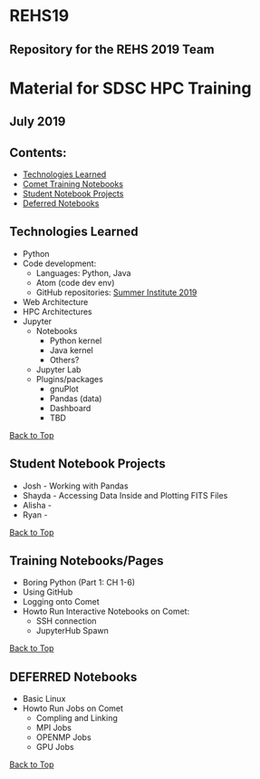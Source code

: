 #  REHS19
## Repository for the REHS 2019 Team

#  Material for  SDSC HPC Training
## July 2019

## <a name="top">Contents:
* [Technologies Learned](#techs-learn)
* [Comet Training Notebooks](#train-notebooks)
* [Student Notebook Projects](#student-notebooks)
* [Deferred Notebooks](#deferred-notebooks)

## Technologies Learned <a name="techs-learn"></a>
* Python
* Code development:
  * Languages: Python, Java
  * Atom (code dev env)
  * GitHub repositories: 
  [Summer Institute 2019](https://github.com/sdsc/sdsc-summer-institute-2019/blob/master/0_preparation/getting_started/using_github.md)
* Web Architecture
* HPC Architectures
* Jupyter 
  * Notebooks
    * Python kernel
    * Java kernel
    * Others?
  * Jupyter Lab
  * Plugins/packages
    * gnuPlot
    * Pandas (data)
    * Dashboard
    * TBD
    
[Back to Top](#top)  


## Student Notebook Projects <a name="student-notebooks"></a>
* Josh - Working with Pandas
* Shayda - Accessing Data Inside and Plotting FITS Files
* Alisha - 
* Ryan - 

[Back to Top](#top)  


## Training Notebooks/Pages <a name="train-notebooks"></a>
* Boring Python (Part 1: CH 1-6) 
* Using GitHub
* Logging onto Comet
* Howto Run Interactive Notebooks on Comet:
  * SSH connection
  * JupyterHub Spawn

[Back to Top](#top)  


## DEFERRED Notebooks <a name="deferred-notebooks"></a>
* Basic Linux
* Howto Run Jobs on Comet
  * Compling and Linking
  * MPI Jobs 
  * OPENMP Jobs
  * GPU Jobs

[Back to Top](#top)  
